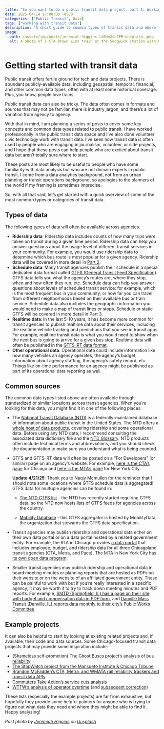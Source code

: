 ```yaml
---
title: "So you want to do a public transit data project, part 1: Working with common sources"
date: 2025-04-14 17:00:00 -0500
categories: ["Public Transit", Data]
tags: ["working with transit data"]  
description: "A short guide to common types of transit data and where to find them."   
image:
  path: /assets/img/posts/jeremiah-higgins-lzBHm2sbJPM-unsplash.jpeg
  alt: A photo of a CTA Brown Line train at the Sedgwick station with bright sun glow.
---
```


# Getting started with transit data

Public transit offers fertile ground for tech and data projects. There is abundant publicly-available data, including geospatial, temporal, financial, and other common data types, often with at least some historical coverage. Plus, you know, people love trains. 

Public transit data can also be tricky. The data often comes in formats and sources that may not be familiar, there is industry jargon, and there’s a lot of variation from agency to agency. 

With that in mind, I am planning a series of posts to cover some key concepts and common data types related to public transit. I have worked professionally in the public transit data space and I’ve also done volunteer civic technology work with transit data. I’ve seen how transit data is often used by people who are engaging in journalism, volunteer, or side projects, and I hope that these posts can help people who are excited about transit data but aren’t totally sure where to start. 

These posts are most likely to be useful to people who have some familiarity with data analysis but who are not domain experts in public transit. I come from a data analytics background, not from an urban planning or transit operations background, so apologies to the planners of the world if my framing is sometimes imprecise. 

So, with all that said, let’s get started with a quick overview of some of the most common types or categories of transit data.

## Types of data

The following types of data will often be available across agencies.

* **Ridership data**: Ridership data includes counts of how many trips were taken on transit during a given time period. Ridership data can help you answer questions about the usage level of different transit services in your community. For example, you would use ridership data to determine which bus route is most popular for a given agency. Ridership data will be covered in more detail in [Part 2](/posts/transit-data-pt-2). 
* **Schedule data**: Many transit agencies publish their schedule in a special dedicated data format called [GTFS (General Transit Feed Specification)](https://gtfs.org/schedule/). GTFS data tells you what the agency’s routes are, where they stop, when and how often they run, etc. Schedule data can help you answer questions about levels of scheduled transit service: for example, which is the most frequent bus in your community, or how far you can travel from different neighborhoods based on their available bus or train service. Schedule data also includes the geographic information you would need to make a map of transit lines or stops. Schedule or static GTFS will be covered in more detail in Part 3. 
* **Realtime data**: In the last 5-10 years, it has become more common for transit agencies to publish realtime data about their services, including the realtime vehicle tracking and predictions that you see in transit apps. For example, realtime transit data is what you would need to show when the next bus is going to arrive for a given bus stop. Realtime data will often be published in the [GTFS-RT data format](https://gtfs.org/realtime/reference/#).
* **Other operational data**: Operational data could include information like how many vehicles an agency operates, the agency’s budget, information about agency staffing, the agency’s safety record, etc. Things like on-time performance for an agency might be published as part of its operational data reporting as well.

## Common sources

The common data types listed above are often available through standardized or similar locations across transit agencies. When you’re looking for this data, you might find it in one of the following places:
* The [National Transit Database (NTD)](https://www.transit.dot.gov/ntd) is a federally-maintained database of information about public transit in the United States. The NTD offers a [whole host of data products](https://www.transit.dot.gov/ntd/ntd-data), covering ridership and some operational data. Before using any NTD data, I recommend consulting the associated data dictionary file and the [NTD Glossary](https://www.transit.dot.gov/ntd/national-transit-database-ntd-glossary). NTD products often include technical terms and abbreviations, and you should check the documentation to make sure you understand what is being counted. 
* GTFS and GTFS-RT data will often be posted on a “For Developers” (or similar) page on an agency’s website. For example, [here is the CTA’s page](https://www.transitchicago.com/developers/) for Chicago and [here is the MTA’s page](https://new.mta.info/developers) for New York City.
   
   **Update 4/21/25**: Thank you to [Naqiy Mcmullen](https://bsky.app/profile/naqiy.bsky.social/post/3lmsnuuopq22s) for the reminder that I should note some locations where GTFS schedule data is aggregated! GTFS data for multuple agencies can be found in:
    
    * [The NTD GTFS list](https://www.transit.dot.gov/ntd/data-product/2023-annual-database-general-transit-feed-specification-gtfs-weblinks) - the NTD has recently started requiring GTFS data, so the NTD now hosts lists of GTFS feeds for agencies across the country.
    
    * [Mobility Database](https://mobilitydatabase.org/) - this GTFS aggregator is hosted by MobilityData, the organization that stewards the GTFS data specification. 
* Transit agencies may publish ridership and operational data either on their own data portal or on a data portal hosted by a related government entity. For example, the RTA in Chicago provides [a data portal](https://www.transit.dot.gov/ntd/national-transit-database-ntd-glossary) that includes employee, budget, and ridership data for all three Chicagoland transit agencies (CTA, Metra, and Pace). The MTA in New York City has [its own open data program](https://new.mta.info/open-data).
* Smaller transit agencies may publish ridership and operational data in board meeting minutes or planning reports that are hosted as PDFs on their website or on the website of an affiliated government entity. These can be painful to work with but if you’re really interested in a specific agency, it may be worth it to try to track down meeting minutes and PDF reports. For example, [SMTD (Springfield, IL) has a page on their site with budget and compensation data in PDF form](https://www.smtd.org/statsanddocs), and [Danville Mass Transit (Danville, IL) reports data monthly to their city’s Public Works Committee](https://www.cityofdanville.org/AgendaCenter/Public-Works-Committee-8).

## Example projects

It can also be helpful to start by looking at existing related projects and, if available, their code and data sources. Some Chicago-focused transit data projects that may provide some inspiration include:

* (Shameless self-promotion) [The Ghost Buses project’s analysis of bus reliability](https://ghostbuses.com/)
* [The StopWatch project from the Mansueto Institute & Chicago Tribune](https://ctastopwatch.miurban-dashboards.org/)
* [Brandon McFadden’s CTA, Metra, and WMATA rail reliability trackers and transit data APIs](https://brandonmcfadden.com/)
* [Commuters Take Action’s service cuts analysis](https://www.ctaction.org/service-cuts)
* [WTTW’s analysis of operator overtime](https://news.wttw.com/2024/03/12/cta-continues-rely-bus-and-train-operator-overtime-fails-provide-detailed-information) (and [subsequent correction](https://news.wttw.com/2024/04/01/cta-data-shows-reliance-overtime-chronic-foia-delays-and-years-mischaracterized-records))

These lists (especially the example projects) are far from exhaustive, but hopefully they provide some helpful pointers for anyone who is trying to figure out what data they need and where they might be able to find it. Happy analyzing!

*Post photo by [Jeremiah Higgins](https://unsplash.com/@jerem1ah_h1gg1ns?utm_content=creditCopyText&utm_medium=referral&utm_source=unsplash) on [Unsplash](https://unsplash.com/photos/gray-train-on-black-metal-rail-road-under-white-sky-lzBHm2sbJPM?utm_content=creditCopyText&utm_medium=referral&utm_source=unsplash)*